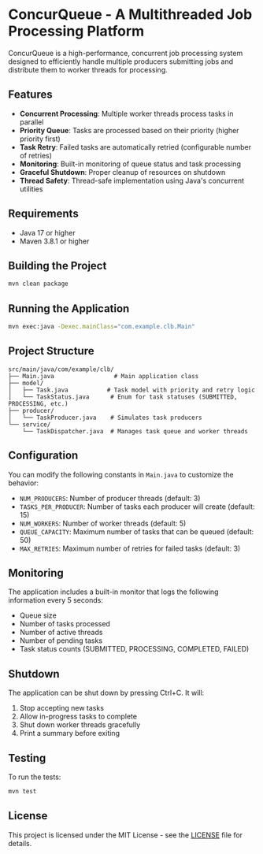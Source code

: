 # ConcurQueue - A Multithreaded Job Processing Platform

ConcurQueue is a high-performance, concurrent job processing system designed to efficiently handle multiple producers submitting jobs and distribute them to worker threads for processing.

## Features

- **Concurrent Processing**: Multiple worker threads process tasks in parallel
- **Priority Queue**: Tasks are processed based on their priority (higher priority first)
- **Task Retry**: Failed tasks are automatically retried (configurable number of retries)
- **Monitoring**: Built-in monitoring of queue status and task processing
- **Graceful Shutdown**: Proper cleanup of resources on shutdown
- **Thread Safety**: Thread-safe implementation using Java's concurrent utilities

## Requirements

- Java 17 or higher
- Maven 3.8.1 or higher

## Building the Project

```bash
mvn clean package
```

## Running the Application

```bash
mvn exec:java -Dexec.mainClass="com.example.clb.Main"
```

## Project Structure

```
src/main/java/com/example/clb/
├── Main.java                 # Main application class
├── model/
│   ├── Task.java           # Task model with priority and retry logic
│   └── TaskStatus.java      # Enum for task statuses (SUBMITTED, PROCESSING, etc.)
├── producer/
│   └── TaskProducer.java    # Simulates task producers
└── service/
    └── TaskDispatcher.java  # Manages task queue and worker threads
```

## Configuration

You can modify the following constants in `Main.java` to customize the behavior:

- `NUM_PRODUCERS`: Number of producer threads (default: 3)
- `TASKS_PER_PRODUCER`: Number of tasks each producer will create (default: 15)
- `NUM_WORKERS`: Number of worker threads (default: 5)
- `QUEUE_CAPACITY`: Maximum number of tasks that can be queued (default: 50)
- `MAX_RETRIES`: Maximum number of retries for failed tasks (default: 3)

## Monitoring

The application includes a built-in monitor that logs the following information every 5 seconds:

- Queue size
- Number of tasks processed
- Number of active threads
- Number of pending tasks
- Task status counts (SUBMITTED, PROCESSING, COMPLETED, FAILED)

## Shutdown

The application can be shut down by pressing Ctrl+C. It will:

1. Stop accepting new tasks
2. Allow in-progress tasks to complete
3. Shut down worker threads gracefully
4. Print a summary before exiting

## Testing

To run the tests:

```bash
mvn test
```

## License

This project is licensed under the MIT License - see the [LICENSE](LICENSE) file for details.
